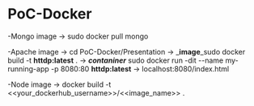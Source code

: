 # PoC-Docker
-Mongo image
-> sudo docker pull mongo

-Apache image
-> cd PoC-Docker/Presentation
-> _**image**_sudo docker build -t **httdp:latest**  .
-> _**contaniner**_ sudo docker run -dit --name my-running-app -p 8080:80 **httdp:latest**
-> localhost:8080/index.html

-Node image
-> docker build -t <<your_dockerhub_username>>/<<image_name>> .
